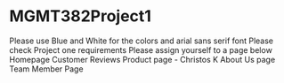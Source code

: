 # MGMT382Project1
Please use Blue and White for the colors and arial sans serif font
Please check Project one requirements
Please assign yourself to a page below
Homepage
Customer Reviews
Product page - Christos K
About Us page
Team Member Page
